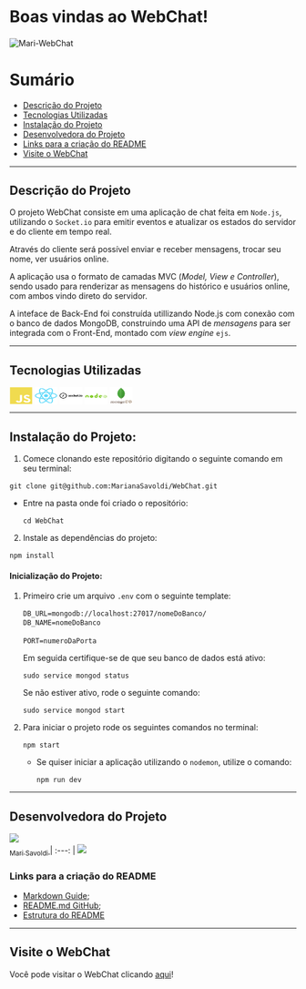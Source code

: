# Boas vindas ao WebChat!

<img align="center" alt="Mari-WebChat" src="http://cdn.onlinewebfonts.com/svg/img_518618.png" height="300" width="350"/>

# Sumário

- [Descrição do Projeto](#descrição-do-projeto)
- [Tecnologias Utilizadas](#tecnologias-utilizadas)
- [Instalação do Projeto](#instalação-do-projeto)
- [Desenvolvedora do Projeto](#desenvolvedora-do-projeto)
- [Links para a criação do README](#links-para-a-criação-do-readme)
- [Visite o WebChat](#visite-o-webchat)

---

## Descrição do Projeto

O projeto WebChat consiste em uma aplicação de chat feita em `Node.js`, utilizando o `Socket.io` para emitir eventos e atualizar os estados do servidor e do cliente em tempo real.

Através do cliente será possível enviar e receber mensagens, trocar seu nome, ver usuários online.

A aplicação usa o formato de camadas MVC (_Model, View e Controller_), sendo usado para renderizar as mensagens do histórico e usuários online, com ambos vindo direto do servidor.

A inteface de Back-End foi construída utillizando Node.js com conexão com o banco de dados MongoDB, construindo uma API de *mensagens* para ser integrada com o Front-End, montado com _view engine_ `ejs`.

---

## Tecnologias Utilizadas

<div>
  <img align="center" alt="Mari-Js" height="30" width="40" src="https://raw.githubusercontent.com/devicons/devicon/master/icons/javascript/javascript-plain.svg">
  <img align="center" alt="Mari-React" height="30" width="40" src="https://raw.githubusercontent.com/devicons/devicon/master/icons/react/react-original.svg">
  <img align="center" alt="Mari-Socket.io" height="30" width="40" src="https://raw.githubusercontent.com/devicons/devicon/master/icons/socketio/socketio-original-wordmark.svg">
  <img align="center" alt="Mari-NodeJS" height="30" width="40" src="https://raw.githubusercontent.com/devicons/devicon/master/icons/nodejs/nodejs-plain-wordmark.svg">
  <img align="center" alt="Mari-MongoDB" height="30" width="40" src="https://raw.githubusercontent.com/devicons/devicon/master/icons/mongodb/mongodb-original-wordmark.svg">
</div>

---

## Instalação do Projeto:

1. Comece clonando este repositório digitando o seguinte comando em seu terminal:

  ```
  git clone git@github.com:MarianaSavoldi/WebChat.git
  ```

  - Entre na pasta onde foi criado o repositório:

    ```
    cd WebChat
    ```
    
2. Instale as dependências do projeto:

```
npm install
```

#### Inicialização do Projeto:

1. Primeiro crie um arquivo <code>.env</code> com o seguinte template:

    ```
    DB_URL=mongodb://localhost:27017/nomeDoBanco/
    DB_NAME=nomeDoBanco

    PORT=numeroDaPorta
    ```

    Em seguida certifique-se de que seu banco de dados está ativo:

    ```
    sudo service mongod status
    ```
    
    Se não estiver ativo, rode o seguinte comando:

    ```
    sudo service mongod start
    ```

2. Para iniciar o projeto rode os seguintes comandos no terminal:

    ```    
    npm start
    ```

    - Se quiser iniciar a aplicação utilizando o <code>nodemon</code>, utilize o comando:
      
      ```
      npm run dev
      ```

---

## Desenvolvedora do Projeto

[<img src="https://avatars.githubusercontent.com/u/78616965?v=4" width=110> <br> <sub> Mari Savoldi </sub>](https://github.com/MarianaSavoldi)
| :---: |
<a href="https://www.linkedin.com/in/mariana-savoldi-pereira-76501b197/" target="_blank"><img src="https://img.shields.io/badge/-LinkedIn-%230077B5?style=for-the-badge&logo=linkedin&logoColor=white" target="_blank"></a>


### Links para a criação do README

  - [Markdown Guide](https://www.markdownguide.org/basic-syntax/);
  - [README.md GitHub](https://dev.to/reginadiana/como-escrever-um-readme-md-sensacional-no-github-4509);
  - [Estrutura do README](https://app.betrybe.com/course/career/personal_portfolio/github/ea1e5823-b988-4c8b-9034-84f522b4108f/readme-de-repositorio/0121f8b1-dabf-4561-864e-78abaa9ebf37/estruturando-seus-readme-de-projetos/98c838f4-f746-49b2-a712-5bf0795bcd5c?use_case=side_bar)

---

## Visite o WebChat

Você pode visitar o WebChat clicando [aqui]()!